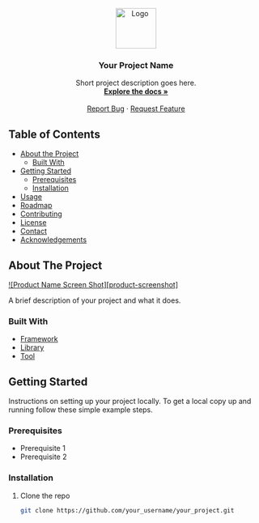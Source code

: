 <p align="center">
  <img src="your_logo_url_here" alt="Logo" width="80" height="80">
  <h3 align="center">Your Project Name</h3>
  <p align="center">
    Short project description goes here.
    <br />
    <a href="https://github.com/your_username/your_project"><strong>Explore the docs »</strong></a>
    <br />
    <br />
    <a href="https://github.com/your_username/your_project/issues">Report Bug</a>
    ·
    <a href="https://github.com/your_username/your_project/issues">Request Feature</a>
  </p>
</p>

<!-- TABLE OF CONTENTS -->
## Table of Contents

- [About the Project](#about-the-project)
  - [Built With](#built-with)
- [Getting Started](#getting-started)
  - [Prerequisites](#prerequisites)
  - [Installation](#installation)
- [Usage](#usage)
- [Roadmap](#roadmap)
- [Contributing](#contributing)
- [License](#license)
- [Contact](#contact)
- [Acknowledgements](#acknowledgements)

<!-- ABOUT THE PROJECT -->
## About The Project

[![Product Name Screen Shot][product-screenshot]](https://example.com)

A brief description of your project and what it does.

### Built With

* [Framework](https://framework.com)
* [Library](https://library.com)
* [Tool](https://tool.com)

<!-- GETTING STARTED -->
## Getting Started

Instructions on setting up your project locally.
To get a local copy up and running follow these simple example steps.

### Prerequisites

- Prerequisite 1
- Prerequisite 2

### Installation

1. Clone the repo
   ```sh
   git clone https://github.com/your_username/your_project.git
